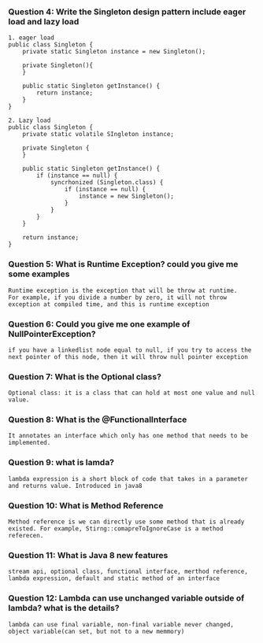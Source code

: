 ### Question 4: Write the Singleton design pattern include eager load and lazy load
```
1. eager load
public class Singleton {
    private static Singleton instance = new Singleton();
    
    private Singleton(){
    }
    
    public static Singleton getInstance() {
        return instance;
    }
}

2. Lazy load
public class Singleton {
    private static volatile SIngleton instance;
    
    private Singleton {
    }
    
    public static Singleton getInstance() {
        if (instance == null) {
            syncrhonized (Singleton.class) {
                if (instance == null) {
                    instance = new Singleton();
                }
            }
        }
    }
    
    return instance;
}
```
### Question 5: What is Runtime Exception? could you give me some examples
```
Runtime exception is the exception that will be throw at runtime.
For example, if you divide a number by zero, it will not throw exception at compiled time, and this is runtime exception
```
### Question 6: Could you give me one example of NullPointerException?
```
if you have a linkedlist node equal to null, if you try to access the next pointer of this node, then it will throw null pointer exception
```
### Question 7: What is the Optional class?
```
Optional class: it is a class that can hold at most one value and null value.
```

### Question 8: What is the @FunctionalInterface
```
It annotates an interface which only has one method that needs to be implemented.
```

### Question 9: what is lamda?
```
lambda expression is a short block of code that takes in a parameter and returns value. Introduced in java8
```

### Question 10: What is Method Reference
```
Method reference is we can directly use some method that is already existed. For example, Stirng::comapreToIgnoreCase is a method referecen.
```

### Question 11: What is Java 8 new features
```
stream api, optional class, functional interface, merthod reference, lambda expression, default and static method of an interface
```

### Question 12: Lambda can use unchanged variable outside of lambda? what is the details?
```
lambda can use final variable, non-final variable never changed, object variable(can set, but not to a new memmory)
```